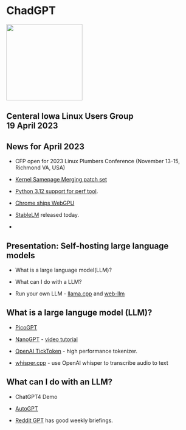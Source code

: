 # ChadGPT

<img src="https://static.wikia.nocookie.net/virgin-vs-chad/images/7/79/Chad.png/revision/latest?cb=20201214194847" width="200">

## Centeral Iowa Linux Users Group <br> 19 April 2023 <br>

## News for April 2023

* CFP open for 2023 Linux Plumbers Conference (November 13-15, Richmond VA, USA) 

* [Kernel Samepage Merging patch set](https://lwn.net/ml/linux-mm/20230406165339.1017597-1-shr@devkernel.io/)

* [Python 3.12 support for perf tool](https://docs.python.org/3.12/howto/perf_profiling.html).

* [Chrome ships WebGPU](https://developer.chrome.com/blog/webgpu-release/)

* [StableLM](https://github.com/stability-AI/stableLM/) released today. 

* 


## Presentation:  Self-hosting large language models
* What is a large language model(LLM)?

* What can I do with a LLM?

* Run your own LLM - [llama.cpp](https://github.com/ggerganov/llama.cpp) and [web-llm](https://github.com/mlc-ai/web-llm)


## What is a large languge model (LLM)?
* [PicoGPT](https://github.com/jaymody/picoGPT/blob/main/gpt2_pico.py)

* [NanoGPT](https://github.com/karpathy/nanoGPT) - [video tutorial](https://www.youtube.com/watch?v=kCc8FmEb1nY)

* [OpenAI TickToken](https://github.com/openai/tiktoken) - high performance tokenizer.

* [whisper.cpp](https://github.com/ggerganov/whisper.cpp) - use OpenAI whisper to transcribe audio to text

## What can I do with an LLM?

* ChatGPT4 Demo

* [AutoGPT](https://github.com/Significant-Gravitas/Auto-GPT)

* [Reddit GPT](https://www.reddit.com/r/ChatGPT/comments/12o29gl/gpt4_week_4_the_rise_of_agents_and_the_beginning/) has good weekly briefings.




